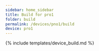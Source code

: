 ```yaml
---
sidebar: home_sidebar
title: Build for pro1
folder: build
permalink: /devices/pno1/build
device: pro1
---
```

{% include templates/device_build.md %}

